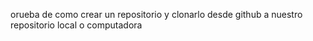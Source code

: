 
orueba de como crear un repositorio y clonarlo desde github a nuestro repositorio local o computadora
